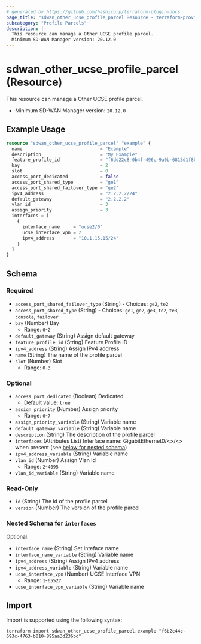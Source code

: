 ```yaml
---
# generated by https://github.com/hashicorp/terraform-plugin-docs
page_title: "sdwan_other_ucse_profile_parcel Resource - terraform-provider-sdwan"
subcategory: "Profile Parcels"
description: |-
  This resource can manage a Other UCSE profile parcel.
  Minimum SD-WAN Manager version: 20.12.0
---
```


# sdwan_other_ucse_profile_parcel (Resource)

This resource can manage a Other UCSE profile parcel.
  - Minimum SD-WAN Manager version: `20.12.0`

## Example Usage

```terraform
resource "sdwan_other_ucse_profile_parcel" "example" {
  name                             = "Example"
  description                      = "My Example"
  feature_profile_id               = "f6dd22c8-0b4f-496c-9a0b-6813d1f8b8ac"
  bay                              = 2
  slot                             = 0
  access_port_dedicated            = false
  access_port_shared_type          = "ge1"
  access_port_shared_failover_type = "ge2"
  ipv4_address                     = "2.2.2.2/24"
  default_gateway                  = "2.2.2.2"
  vlan_id                          = 3
  assign_priority                  = 3
  interfaces = [
    {
      interface_name     = "ucse2/0"
      ucse_interface_vpn = 2
      ipv4_address       = "10.1.15.15/24"
    }
  ]
}
```

<!-- schema generated by tfplugindocs -->
## Schema

### Required

- `access_port_shared_failover_type` (String) - Choices: `ge2`, `te2`
- `access_port_shared_type` (String) - Choices: `ge1`, `ge2`, `ge3`, `te2`, `te3`, `console`, `failover`
- `bay` (Number) Bay
  - Range: `0`-`2`
- `default_gateway` (String) Assign default gateway
- `feature_profile_id` (String) Feature Profile ID
- `ipv4_address` (String) Assign IPv4 address
- `name` (String) The name of the profile parcel
- `slot` (Number) Slot
  - Range: `0`-`3`

### Optional

- `access_port_dedicated` (Boolean) Dedicated
  - Default value: `true`
- `assign_priority` (Number) Assign priority
  - Range: `0`-`7`
- `assign_priority_variable` (String) Variable name
- `default_gateway_variable` (String) Variable name
- `description` (String) The description of the profile parcel
- `interfaces` (Attributes List) Interface name: GigabitEthernet0/<>/<> when present (see [below for nested schema](#nestedatt--interfaces))
- `ipv4_address_variable` (String) Variable name
- `vlan_id` (Number) Assign Vlan Id
  - Range: `2`-`4095`
- `vlan_id_variable` (String) Variable name

### Read-Only

- `id` (String) The id of the profile parcel
- `version` (Number) The version of the profile parcel

<a id="nestedatt--interfaces"></a>
### Nested Schema for `interfaces`

Optional:

- `interface_name` (String) Set Inteface name
- `interface_name_variable` (String) Variable name
- `ipv4_address` (String) Assign IPv4 address
- `ipv4_address_variable` (String) Variable name
- `ucse_interface_vpn` (Number) UCSE Interface VPN
  - Range: `1`-`65527`
- `ucse_interface_vpn_variable` (String) Variable name

## Import

Import is supported using the following syntax:

```shell
terraform import sdwan_other_ucse_profile_parcel.example "f6b2c44c-693c-4763-b010-895aa3d236bd"
```
